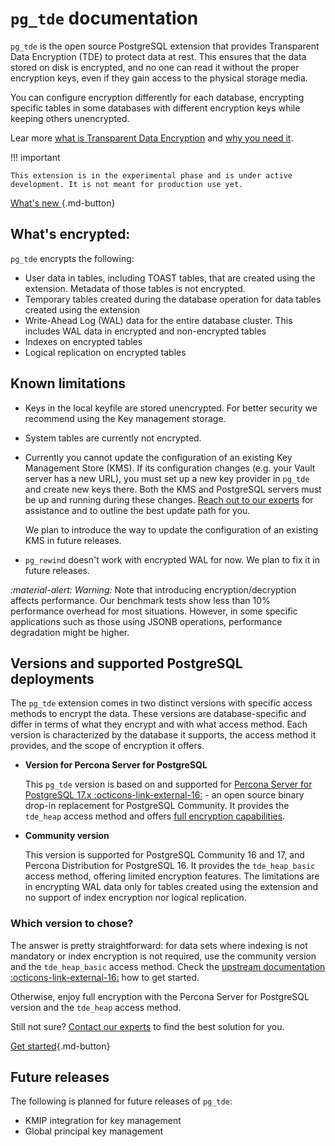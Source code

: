 # `pg_tde` documentation

`pg_tde` is the open source PostgreSQL extension that provides Transparent Data Encryption (TDE) to protect data at rest. This ensures that the data stored on disk is encrypted, and no one can read it without the proper encryption keys, even if they gain access to the physical storage media. 

You can configure encryption differently for each database, encrypting specific tables in some databases with different encryption keys while keeping others unencrypted.

Lear more [what is Transparent Data Encryption](tde.md#how-does-it-work) and [why you need it](tde.md#why-do-you-need-tde).

!!! important 

    This extension is in the experimental phase and is under active development. It is not meant for production use yet. 
    
[What's new ](release-notes/release-notes.md){.md-button}

## What's encrypted:

`pg_tde` encrypts the following:

* User data in tables, including TOAST tables, that are created using the extension. Metadata of those tables is not encrypted. 
* Temporary tables created during the database operation for data tables created using the extension
* Write-Ahead Log (WAL) data for the entire database cluster. This includes WAL data in encrypted and non-encrypted tables
* Indexes on encrypted tables 
* Logical replication on encrypted tables

## Known limitations

* Keys in the local keyfile are stored unencrypted. For better security we recommend using the Key management storage. 
* System tables are currently not encrypted.
* Currently you cannot update the configuration of an existing Key Management Store (KMS). If its configuration changes (e.g. your Vault server has a new URL), you must set up a new key provider in `pg_tde` and create new keys there. Both the KMS and PostgreSQL servers must be up and running during these changes. [Reach out to our experts](https://www.percona.com/about/contact) for assistance and to outline the best update path for you.

   We plan to introduce the way to update the configuration of an existing KMS in future releases. 
   
* `pg_rewind` doesn't work with encrypted WAL for now. We plan to fix it in future releases.


<i warning>:material-alert: Warning:</i> Note that introducing encryption/decryption affects performance. Our benchmark tests show less than 10% performance overhead for most situations. However, in some specific applications such as those using JSONB operations, performance degradation might be higher.

## Versions and supported PostgreSQL deployments

The `pg_tde` extension comes in two distinct versions with specific access methods to encrypt the data. These versions are database-specific and differ in terms of what they encrypt and with what access method. Each version is characterized by the database it supports, the access method it provides, and the scope of encryption it offers.

* **Version for Percona Server for PostgreSQL**

    This `pg_tde` version is based on and supported for [Percona Server for PostgreSQL 17.x :octicons-link-external-16:](https://docs.percona.com/postgresql/17/postgresql-server.html) - an open source binary drop-in replacement for PostgreSQL Community. It provides the `tde_heap` access method and offers [full encryption capabilities](#whats-encrypted). 

* **Community version**

    This version is supported for PostgreSQL Community 16 and 17, and Percona Distribution for PostgreSQL 16. It provides the `tde_heap_basic` access method, offering limited encryption features. The limitations are in encrypting WAL data only for tables created using the extension and no support of index encryption nor logical replication.

### Which version to chose?

The answer is pretty straightforward: for data sets where indexing is not mandatory or index encryption is not required, use the community version and the `tde_heap_basic` access method. Check the [upstream documentation :octicons-link-external-16:](https://github.com/percona/pg_tde/blob/main/README.md) how to get started.

Otherwise, enjoy full encryption with the Percona Server for PostgreSQL version and the `tde_heap` access method. 

Still not sure? [Contact our experts](https://www.percona.com/about/contact) to find the best solution for you.

[Get started](install.md){.md-button}

## Future releases

The following is planned for future releases of `pg_tde`:

* KMIP integration for key management
* Global principal key management
